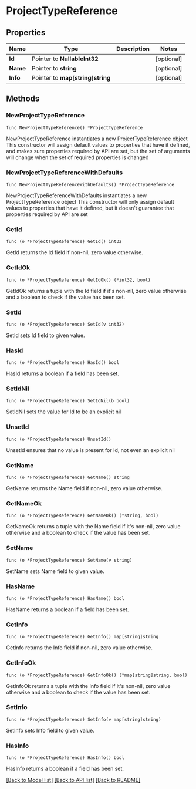 # ProjectTypeReference

## Properties

Name | Type | Description | Notes
------------ | ------------- | ------------- | -------------
**Id** | Pointer to **NullableInt32** |  | [optional] 
**Name** | Pointer to **string** |  | [optional] 
**Info** | Pointer to **map[string]string** |  | [optional] 

## Methods

### NewProjectTypeReference

`func NewProjectTypeReference() *ProjectTypeReference`

NewProjectTypeReference instantiates a new ProjectTypeReference object
This constructor will assign default values to properties that have it defined,
and makes sure properties required by API are set, but the set of arguments
will change when the set of required properties is changed

### NewProjectTypeReferenceWithDefaults

`func NewProjectTypeReferenceWithDefaults() *ProjectTypeReference`

NewProjectTypeReferenceWithDefaults instantiates a new ProjectTypeReference object
This constructor will only assign default values to properties that have it defined,
but it doesn't guarantee that properties required by API are set

### GetId

`func (o *ProjectTypeReference) GetId() int32`

GetId returns the Id field if non-nil, zero value otherwise.

### GetIdOk

`func (o *ProjectTypeReference) GetIdOk() (*int32, bool)`

GetIdOk returns a tuple with the Id field if it's non-nil, zero value otherwise
and a boolean to check if the value has been set.

### SetId

`func (o *ProjectTypeReference) SetId(v int32)`

SetId sets Id field to given value.

### HasId

`func (o *ProjectTypeReference) HasId() bool`

HasId returns a boolean if a field has been set.

### SetIdNil

`func (o *ProjectTypeReference) SetIdNil(b bool)`

 SetIdNil sets the value for Id to be an explicit nil

### UnsetId
`func (o *ProjectTypeReference) UnsetId()`

UnsetId ensures that no value is present for Id, not even an explicit nil
### GetName

`func (o *ProjectTypeReference) GetName() string`

GetName returns the Name field if non-nil, zero value otherwise.

### GetNameOk

`func (o *ProjectTypeReference) GetNameOk() (*string, bool)`

GetNameOk returns a tuple with the Name field if it's non-nil, zero value otherwise
and a boolean to check if the value has been set.

### SetName

`func (o *ProjectTypeReference) SetName(v string)`

SetName sets Name field to given value.

### HasName

`func (o *ProjectTypeReference) HasName() bool`

HasName returns a boolean if a field has been set.

### GetInfo

`func (o *ProjectTypeReference) GetInfo() map[string]string`

GetInfo returns the Info field if non-nil, zero value otherwise.

### GetInfoOk

`func (o *ProjectTypeReference) GetInfoOk() (*map[string]string, bool)`

GetInfoOk returns a tuple with the Info field if it's non-nil, zero value otherwise
and a boolean to check if the value has been set.

### SetInfo

`func (o *ProjectTypeReference) SetInfo(v map[string]string)`

SetInfo sets Info field to given value.

### HasInfo

`func (o *ProjectTypeReference) HasInfo() bool`

HasInfo returns a boolean if a field has been set.


[[Back to Model list]](../README.md#documentation-for-models) [[Back to API list]](../README.md#documentation-for-api-endpoints) [[Back to README]](../README.md)



